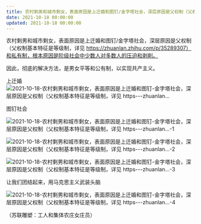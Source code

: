 ```yaml
---
title: 农村剩男和城市剩女，表面原因是上迁婚和图钉/金字塔社会，深层原因是父权制（父权制基本特征是等级制，详见 https://zhuanlan…
date: 2021-10-18 00:00:00
updated: 2021-10-18 00:00:00
---
```


农村剩男和城市剩女，表面原因是上迁婚和图钉/金字塔社会，深层原因是父权制（父权制基本特征是等级制，详见 https://zhuanlan.zhihu.com/p/35289307）和私有制，根本原因是阶级社会中少数人对多数人的压迫和剥削。

因此，彻底的解决方法，是男女平等和公有制，以实现共产主义。

上迁婚
![2021-10-18-农村剩男和城市剩女，表面原因是上迁婚和图钉-金字塔社会，深层原因是父权制（父权制基本特征是等级制，详见 https---zhuanlan…](assets/2021-10-18-农村剩男和城市剩女，表面原因是上迁婚和图钉-金字塔社会，深层原因是父权制（父权制基本特征是等级制，详见%20https---zhuanlan….jpeg)

图钉社会

![2021-10-18-农村剩男和城市剩女，表面原因是上迁婚和图钉-金字塔社会，深层原因是父权制（父权制基本特征是等级制，详见 https---zhuanlan…-1](assets/2021-10-18-农村剩男和城市剩女，表面原因是上迁婚和图钉-金字塔社会，深层原因是父权制（父权制基本特征是等级制，详见%20https---zhuanlan…-1.jpeg)

![2021-10-18-农村剩男和城市剩女，表面原因是上迁婚和图钉-金字塔社会，深层原因是父权制（父权制基本特征是等级制，详见 https---zhuanlan…-2](assets/2021-10-18-农村剩男和城市剩女，表面原因是上迁婚和图钉-金字塔社会，深层原因是父权制（父权制基本特征是等级制，详见%20https---zhuanlan…-2.jpeg)

![2021-10-18-农村剩男和城市剩女，表面原因是上迁婚和图钉-金字塔社会，深层原因是父权制（父权制基本特征是等级制，详见 https---zhuanlan…-3](assets/2021-10-18-农村剩男和城市剩女，表面原因是上迁婚和图钉-金字塔社会，深层原因是父权制（父权制基本特征是等级制，详见%20https---zhuanlan…-3.jpeg)

让我们团结起来，用马克思主义武装头脑

![2021-10-18-农村剩男和城市剩女，表面原因是上迁婚和图钉-金字塔社会，深层原因是父权制（父权制基本特征是等级制，详见 https---zhuanlan…-4](assets/2021-10-18-农村剩男和城市剩女，表面原因是上迁婚和图钉-金字塔社会，深层原因是父权制（父权制基本特征是等级制，详见%20https---zhuanlan…-4.png)

（苏联雕塑：工人和集体农庄女庄员）
